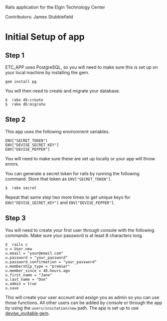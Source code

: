 Rails application for the Elgin Technology Center

Contributors: James Stubblefield

# Initial Setup of app

## Step 1

ETC_APP uses PostgreSQL, so you will need to make sure this is set up on your local machine by installing the gem.

    gem install pg

You will then need to create and migrate your database.

    $  rake db:create
    $  rake db:migrate

## Step 2

This app uses the following environment variables.

    ENV["SECRET_TOKEN"]
    ENV["DEVISE_SECRET_KEY"]
    ENV["DEVISE_PEPPER"]

You will need to make sure these are set up locally or your app will throw errors.

You can generate a secret token for rails by running the following command.  Store that token as `ENV["SECRET_TOKEN"]`.

    $  rake secret

Repeat that same step two more times to get unique keys for `ENV["DEVISE_SECRET_KEY"]` and `ENV["DEVISE_PEPPER"]`.

## Step 3

You will need to create your first user through console with the following commands.  Make sure your password is at least 8 characters long.

    $  rails c
    u = User.new
    u.email = "your@email.com"
    u.password = "your_password"
    u.password_confirmation = "your_password"
    u.membership_type = "premier"
    u.member_since = 48.hours.ago
    u.first_name = "Jane"
    u.last_name = "Doe"
    u.admin = true
    u.save

This will create your user account and assign you as admin so you can use those functions.  All other users can be added by console or through the app by using the `users/invitation/new` path.  The app is set up to use [devise_invitable gem](https://github.com/scambra/devise_invitable).